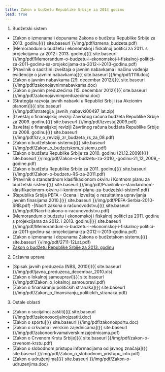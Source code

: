 ```yaml
---
title: Zakon o budžetu Republike Srbije za 2013 godinu
lead: true
---
```


1. Budžetski sistem
- [Zakon o izmenama i dopunama Zakona o budžetu Republike Srbije za 2013. godinu]({{ site.baseurl }}/img/pdf/izmena_budzeta.pdf)
- [Memorandum o budžetu i ekonomskoj i fiskalnoj politici za 2011. s projekcijama za 2012.i 2013. godinu]({{ site.baseurl }}/img/pdf/Memorandum-o-budzetu-i-ekonomskoj-i-fiskalnoj-politici-za-2011-godinu-sa-projekcijama-za-2012-i-2013-godinu.pdf)
- [Pravilnik o sadržini izveštaja o javnim nabavkama i načinu vođenja evidencije o javnim nabavkama]({{ site.baseurl }}/img/pdf/1116.doc)
- [Zakon o javnim nabavkama (29. decembar 2012)]({{ site.baseurl }}/img/pdf/zakonojavnimnabavkama.doc)
- [Zakon o javnim preduzećima (15. decembar 2012)]({{ site.baseurl }}/img/pdf/zakonojavnimpreduzecima.doc)
- [Strategija razvoja javnih nabavki u Republici Srbiji (sa Akcionim planom)]({{ site.baseurl }}/img/pdf/strategija_javnih_nabavki00497_lat.zip)
- [Izveštaj o finansijskoj reviziji Završnog računa budžeta Republike Srbije za 2009. godinu]({{ site.baseurl }}/img/pdf/izvestaj2009.pdf)
- [Izveštaj o finansijskoj reviziji Završnog računa budžeta Republike Srbije za 2008. godinu]({{ site.baseurl }}/img/pdf/izv_o_reviziji_zr_budzeta_rs_za_08.pdf)
- [Zakon o budžetskom sistemu]({{ site.baseurl }}/img/pdf/Zakon_o_budzetskom_sistemu.pdf)
- [Zakon o budžetu Republike Srbije za 2010. godinu (21.12.2009)]({{ site.baseurl }}/img/pdf/Zakon-o-budzetu-za-2010_-godinu-21_12_2009_-godine.pdf)
- [Zakon o budžetu Republike Srbije za 2011. godinu]({{ site.baseurl }}/img/pdf/Zakon-o-budzetu-RS-za-2011.pdf)
- [Pravilnik o standardnom klasifikacionom okviru i Kontnom planu za budžetski sistem]({{ site.baseurl }}/img/pdf/Pravilnik-o-standardnom-klasifikacionom-okviru-i-kontnom-planu-za-budzetski-sistem1.pdf)
- [Republika Srbija PEFA – Ocena i Izveštaj o rezultatima upravljanja javnim finasijama 2010.]({{ site.baseurl }}/img/pdf/PEFA-Serbia-2010-SRB.pdf)
-[Nacrt zakona o računovodstvu]({{ site.baseurl }}/img/pdf/Nacrt-zakona-o-racunovodstvu.pdf)
- [Memorandum o budzetu i ekonomskoj i fiskalnoj politici za 2011. godinu s projekcijama za 2012. i 2013. godinu]({{ site.baseurl }}/img/pdf/Memorandum-o-budzetu-i-ekonomskoj-i-fiskalnoj-politici-za-2011-godinu-sa-projekcijama-za-2012-i-2013-godinu.pdf)
- [Zakon o izmenama i dopunama Zakona o budžetskom sistemu]({{ site.baseurl }}/img/pdf/2711-12Lat.pdf)
- <a href="{{ site.baseurl }}/pages/Zakon-o-budžetu-Republike-Srbije-za-2013-godinu/">Zakon o budžetu Republike Srbije za 2013. godinu </a>

2. Državna uprava
- [Spisak javnih preduzeća (NBS, 2010)]({{ site.baseurl }}/img/pdf/javna_preduzeca_decembar_2010.xls)
- [Zakon o lokalnoj samoupravi]({{ site.baseurl }}/img/pdf/Zakon_o_lokalnoj_samoupravi.pdf)
- [Zakon o finansiranju političkih stranaka]({{ site.baseurl }}/img/pdf/Zakon_o_finansiranju_politickih_stranaka.pdf)

3. Ostale oblasti
- [Zakon o socijalnoj zaštiti]({{ site.baseurl }}/img/pdf/zakonosocijalnojzastiti.doc)
- [Zakon o sportu]({{ site.baseurl }}/img/pdf/zakonosportu.doc)
- [Zakon o crkvama i verskim zajednicama]({{ site.baseurl }}/img/pdf/zakonocrkvamaiverskimzajednicama.pdf)
- [Zakon o Crvenom Krstu Srbije]({{ site.baseurl }}/img/pdf/zakon-o-crvenom-krstu.pdf)
- [Zakon o slobodnom pristupu informacijama od javnog značaja]({{ site.baseurl }}/img/pdf/Zakon_o_slobodnom_pristupu_info.pdf)
- [Zakon o udruženjima]({{ site.baseurl }}/img/pdf/Zakon-o-udruzenjima.doc)





















